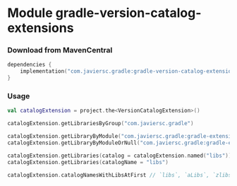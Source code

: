# Module gradle-version-catalog-extensions

### Download from MavenCentral

```kotlin
dependencies {
    implementation("com.javiersc.gradle:gradle-version-catalog-extensions:$version")
}
```

### Usage

```kotlin
val catalogExtension = project.the<VersionCatalogExtension>()

catalogExtension.getLibrariesByGroup("com.javiersc.gradle")

catalogExtension.getLibraryByModule("com.javiersc.gradle:gradle-extensions") // crash if `null`
catalogExtension.getLibraryByModuleOrNull("com.javiersc.gradle:gradle-extensions")

catalogExtension.getLibraries(catalog = catalogExtension.named("libs"))
catalogExtension.getLibraries(catalogName = "libs")

catalogExtension.catalogNamesWithLibsAtFirst // `libs`, `aLibs`, `zlibs`, ...
```
